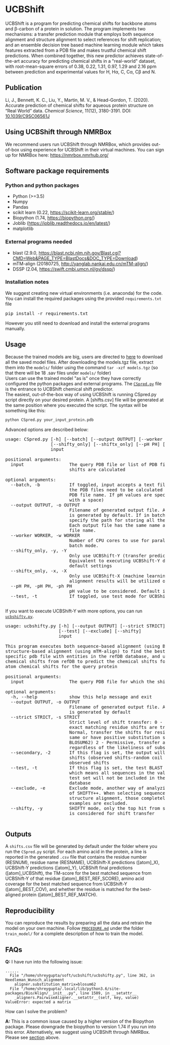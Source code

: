 # UCBShift

UCBShift is a program for predicting chemical shifts for backbone atoms and β-carbon of a protein in solution. The program implements two mechanisms:  a transfer prediction module that employs both sequence alignment and structure alignment to select references for shift replication; and an ensemble decision tree based machine learning module which takes features extracted from a PDB file and makes trustful chemical shift predictions. When combined together, this new predictor achieves state-of-the-art accuracy for predicting chemical shifts in a "real-world" dataset, with root-mean-square errors of  0.38, 0.22, 1.31, 0.97, 1.29 and 2.16 ppm between prediction and experimental values for H, Hα, C, Cα, Cβ and N.

## Publication
Li, J., Bennett, K. C., Liu, Y., Martin, M. V., & Head-Gordon, T. (2020). Accurate prediction of chemical shifts for aqueous protein structure on “Real World” data. _Chemical Science_, 11(12), 3180-3191. DOI: [10.1039/C9SC06561J](https://pubs.rsc.org/en/content/articlehtml/2020/sc/c9sc06561j)

## Using UCBShift through NMRBox
We recommend users run UCBShift through NMRBox, which provides out-of-box using experience for UCBShift in their virtual machines. You can sign up for NMRBox here: https://nmrbox.nmrhub.org/

## Software package requirements
### Python and python packages
* Python (>=3.5)
* Numpy 
* Pandas
* scikit learn (0.22, https://scikit-learn.org/stable/)
* Biopython (1.74, https://biopython.org/)
* Joblib (https://joblib.readthedocs.io/en/latest/)
* matplotlib

###  External programs needed
* blast (2.9.0, https://blast.ncbi.nlm.nih.gov/Blast.cgi?CMD=Web&PAGE_TYPE=BlastDocs&DOC_TYPE=Download)
* mTM-align (20180725, http://yanglab.nankai.edu.cn/mTM-align/)
* DSSP (2.04, https://swift.cmbi.umcn.nl/gv/dssp/)

### Installation notes
We suggest creating new virtual environments (i.e. anaconda) for the code. You can install the required packages using the provided `requirements.txt` file
<pre>
pip install -r requirements.txt
</pre>
However you still need to download and install the external programs manually.

## Usage
Because the trained models are big, users are directed to [here](https://datadryad.org/stash/share/6vbrswTtNRcHk2vV3e6P1QGH1yYMhvdHDlauysTCObE) to download all the saved model files. After downloading the models.tgz file, extract them into the `models/` folder using the command `tar -xzf models.tgz` (so that there will be 18 .sav files under `models/` folder)<br>
Users can use the trained model "as is" once they have correctly configured the python packages and external programs.
The [`CSpred.py`](https://github.com/JerryJohnsonLee/CSpred/blob/master/CSpred.py) file is the entrance to UCBShift chemical shift predictor. <br>
The easiest, out-of-the-box way of using UCBShift is running CSpred.py script directly on your desired protein. A [shifts.csv] file will be generated at the same position where you executed the script. The syntax will be something like this:
``` python
python CSpred.py your_input_protein.pdb
```
Advanced options are described below:
<pre>
usage: CSpred.py [-h] [--batch] [--output OUTPUT] [--worker WORKER]
                 [--shifty_only] [--shiftx_only] [--pH PH] [--test]
                 input

positional arguments:
  input                 The query PDB file or list of PDB files for which the
                        shifts are calculated

optional arguments:
  --batch, -b           If toggled, input accepts a text file specifying all
                        the PDB files need to be calculated (Each line is a
                        PDB file name. If pH values are specified, followed
                        with a space)
  --output OUTPUT, -o OUTPUT
                        Filename of generated output file. A file [shifts.csv]
                        is generated by default. If in batch mode, you should
                        specify the path for storing all the output files.
                        Each output file has the same name as the input PDB
                        file name.
  --worker WORKER, -w WORKER
                        Number of CPU cores to use for parallel prediction in
                        batch mode.
  --shifty_only, -y, -Y
                        Only use UCBShift-Y (transfer prediction) module.
                        Equivalent to executing UCBShift-Y directly with
                        default settings
  --shiftx_only, -x, -X
                        Only use UCBShift-X (machine learning) module. No
                        alignment results will be utilized or calculated
  --pH PH, -pH PH, -ph PH
                        pH value to be considered. Default is 5
  --test, -t            If toggled, use test mode for UCBShift-Y prediction

</pre>
         
If you want to execute UCBShift-Y with more options, you can run [`ucbshifty.py`](https://github.com/JerryJohnsonLee/CSpred/blob/master/ucbshifty.py).

<pre>
usage: ucbshifty.py [-h] [--output OUTPUT] [--strict STRICT] [--secondary]
                    [--test] [--exclude] [--shifty]
                    input

This program executes both sequence-based alignment (using BLAST) and
structure-based alignment (using mTM-align) to find the best alignment for a
specific pdb file with entities in the refDB database, and use the average
chemical shifts from refDB to predict the chemical shifts for backbone H/C/N
atom chemical shifts for the query protein

positional arguments:
  input                 The query PDB file for which the shifts are calculated

optional arguments:
  -h, --help            show this help message and exit
  --output OUTPUT, -o OUTPUT
                        Filename of generated output file. A file [shifts.csv]
                        is generated by default
  --strict STRICT, -s STRICT
                        Strict level of shift transfer: 0 - Strict, only the
                        exact matching residue shifts are transferred 1 -
                        Normal, transfer the shifts for residues that are the
                        same or have positive substitution scores (from
                        BLOSUM62) 2 - Permissive, transfer all shifts
                        regardless of the likeliness of substitution.
  --secondary, -2       If this flag is set, the output will be secondary
                        shifts (observed shifts-random coil shifts) instead of
                        observed shifts
  --test, -t            If this flag is set, the test BLAST database is used,
                        which means all sequences in the validation set and
                        test set will not be included in the BLAST search
                        database
  --exclude, -e         Exclude mode, another way of analyzing the performance
                        of SHIFTY++. When selecting sequences going to the
                        structure alignment, those completely identical
                        examples are excluded.
  --shifty, -y          SHIFTY mode, only the top hit from sequence alignment
                        is considered for shift transfer

</pre>

## Outputs
A `shifts.csv` file will be generated by default under the folder where you run the `CSpred.py` script. For each amino acid in the protein, a line is reported in the generated `.csv` file that contains the residue number (RESNUM), residue name (RESNAME), UCBShift-X predictions ([atom]_X), UCBShift-Y predictions ([atom]_Y), UCBShift final predictions ([atom]_UCBShift), the TM-score for the best matched sequence from UCBShift-Y of that residue ([atom]_BEST_REF_SCORE), amino acid coverage for the best matched sequence from UCBShift-Y ([atom]_BEST_COV), and whether the residue is matched for the best-aligned protein ([atom]_BEST_REF_MATCH).

## Reproducibility
  You can reproduce the results by preparing all the data and retrain the model on your own machine. Follow [`PROCEDURE.md`](https://github.com/JerryJohnsonLee/CSpred/blob/master/train_model/PROCEDURE.md) under the folder `train_model/` for a complete description of how to train the model.

## FAQs
**Q:** I have run into the following issue: 
```
......
  File "/home/shreygupta/soft/ucbshift/ucbshifty.py", line 362, in Needleman_Wunsch_alignment
    aligner.substitution_matrix=blosum62
  File "/home/shreygupta/.local/lib/python3.6/site-packages/Bio/Align/__init__.py", line 1509, in __setattr__
    _aligners.PairwiseAligner.__setattr__(self, key, value)
ValueError: expected a matrix
```
How can I solve the problem?

**A:** This is a common issue caused by a higher version of the Biopython package. Please downgrade the biopython to version 1.74 if you run into this error. Alternatively, we suggest using UCBShift through NMRBox. Please see [section](#using-ucbshift-through-nmrbox) above.
